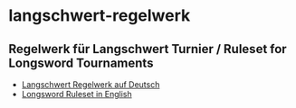 # langschwert-regelwerk

## Regelwerk für Langschwert Turnier / Ruleset for Longsword Tournaments

- [Langschwert Regelwerk auf Deutsch](Deutsch.md)
- [Longsword Ruleset in English](English.md)
